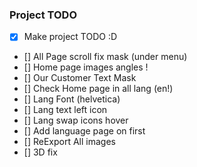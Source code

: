 ### Project TODO
* [x] Make project TODO :D
* [] All Page scroll fix mask (under menu)
* [] Home page images angles !
* [] Our Customer Text Mask 
* [] Check Home page in all lang (en!)
* [] Lang Font (helvetica)
* [] Lang text left icon
* [] Lang swap icons hover
* [] Add language page on first
* [] ReExport All images
* [] 3D fix

